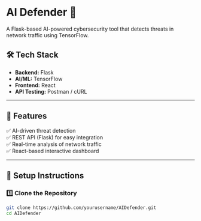 # AI Defender 🚀  
A Flask-based AI-powered cybersecurity tool that detects threats in network traffic using TensorFlow.  

## 🛠 Tech Stack  
- **Backend:** Flask  
- **AI/ML:** TensorFlow  
- **Frontend:** React  
- **API Testing:** Postman / cURL  

---

## 📌 Features  
✅ AI-driven threat detection  
✅ REST API (Flask) for easy integration  
✅ Real-time analysis of network traffic  
✅ React-based interactive dashboard  

---

## 🚀 Setup Instructions  

### **1️⃣ Clone the Repository**  
```bash
git clone https://github.com/yourusername/AIDefender.git
cd AIDefender

